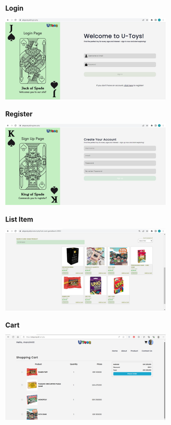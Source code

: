 ## Login
![alt text](https://github.com/VannWasHere/u-toys/blob/main/assets/Home.jpg)

## Register
![alt text](https://github.com/VannWasHere/u-toys/blob/main/assets/Register.jpg)

## List Item
![alt text](https://github.com/VannWasHere/u-toys/blob/main/assets/ListBarang.jpg)

## Cart
![alt text](https://github.com/VannWasHere/u-toys/blob/main/assets/cart.png)

